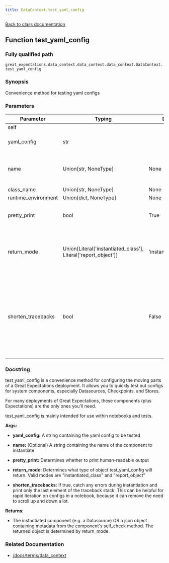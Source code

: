 ```yaml
---
title: DataContext.test_yaml_config
---
```

[Back to class documentation](/docs/api_docs/classes/great_expectations-data_context-data_context-data_context-DataContext)

## Function test_yaml_config

### Fully qualified path

`great_expectations.data_context.data_context.data_context.DataContext.test_yaml_config`

### Synopsis

Convenience method for testing yaml configs
### Parameters

Parameter|Typing|Default|Description
---------|------|-------|-----------
self||||
yaml_config| str||A string containing the yaml config to be tested|A string containing the yaml config to be tested
name| Union[str, NoneType] | None|(Optional) A string containing the name of the component to instantiate|(Optional) A string containing the name of the component to instantiate
class_name| Union[str, NoneType] | None||
runtime_environment| Union[dict, NoneType] | None||
pretty_print| bool | True|Determines whether to print human-readable output|Determines whether to print human-readable output
return_mode| Union[Literal['instantiated_class'], Literal['report_object']] | 'instantiated_class'|Determines what type of object test_yaml_config will return. Valid modes are "instantiated_class" and "report_object"|Determines what type of object test_yaml_config will return. Valid modes are "instantiated_class" and "report_object"
shorten_tracebacks| bool | False|If true, catch any errors during instantiation and print only the last element of the traceback stack. This can be helpful for rapid iteration on configs in a notebook, because it can remove the need to scroll up and down a lot.|If true, catch any errors during instantiation and print only the last element of the traceback stack. This can be helpful for rapid iteration on configs in a notebook, because it can remove the need to scroll up and down a lot.

### Docstring

test_yaml_config is a convenience method for configuring the moving
parts of a Great Expectations deployment. It allows you to quickly
test out configs for system components, especially Datasources,
Checkpoints, and Stores.

For many deployments of Great Expectations, these components (plus
Expectations) are the only ones you'll need.

test_yaml_config is mainly intended for use within notebooks and tests.

**Args:**

- **yaml_config:**  A string containing the yaml config to be tested
- **name:**  (Optional) A string containing the name of the component to instantiate
- **pretty_print:**  Determines whether to print human-readable output
- **return_mode:**  Determines what type of object test_yaml_config will return. Valid modes are "instantiated_class" and "report_object"

- **shorten_tracebacks:** If true, catch any errors during instantiation and print only the last element of the traceback stack. This can be helpful for rapid iteration on configs in a notebook, because it can remove the need to scroll up and down a lot.

**Returns:**

-  The instantiated component (e.g. a Datasource) OR a json object containing metadata from the component's self_check method. The returned object is determined by return_mode.

### Related Documentation
- [/docs/terms/data_context](/docs/terms/data_context)